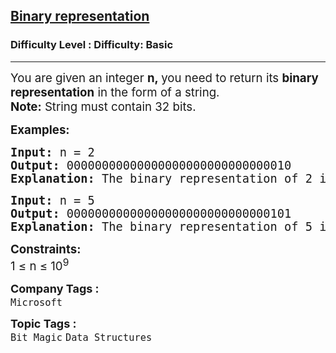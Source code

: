 <h2><a href="https://www.geeksforgeeks.org/problems/binary-representation5003/1?page=4&difficulty=School&sortBy=submissions">Binary representation</a></h2><h3>Difficulty Level : Difficulty: Basic</h3><hr><div class="problems_problem_content__Xm_eO"><p><span style="font-size: 14pt;">You are given an integer <strong>n,&nbsp;</strong>you need to return its <strong>binary representation</strong> in the form of a string.<br><strong>Note:</strong> String must contain 32 bits.</span></p>
<p><span style="font-size: 14pt;"><strong>Examples:</strong></span></p>
<pre><span style="font-size: 14pt;"><strong>Input: </strong>n = 2
<strong>Output:</strong> 00000000000000000000000000000010
<strong>Explanation: </strong>The binary representation of 2 is '10', so it can be represent as 00000000000000000000000000000010 in 32 bits.</span></pre>
<pre><span style="font-size: 14pt;"><strong>Input: </strong>n = 5
<strong>Output: </strong>00000000000000000000000000000101
<strong>Explanation: </strong>The binary representation of 5 is '101', so it can be represent as 00000000000000000000000000000101 in 32 bits.</span></pre>
<p><span style="font-size: 14pt;"><strong>Constraints:</strong><br>1 ≤ n ≤ 10<sup>9</sup></span></p></div><p><span style=font-size:18px><strong>Company Tags : </strong><br><code>Microsoft</code>&nbsp;<br><p><span style=font-size:18px><strong>Topic Tags : </strong><br><code>Bit Magic</code>&nbsp;<code>Data Structures</code>&nbsp;